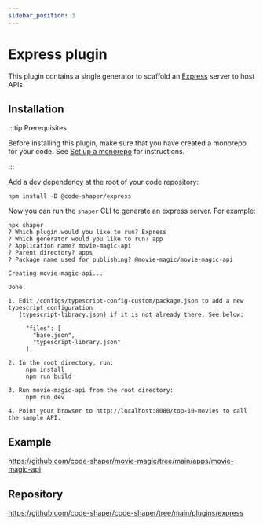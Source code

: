 ```yaml
---
sidebar_position: 3
---
```


# Express plugin

This plugin contains a single generator to scaffold an
[Express](https://expressjs.com/) server to host APIs.

## Installation

:::tip Prerequisites

Before installing this plugin, make sure that you have created a monorepo for
your code. See [Set up a monorepo](../getting-started/set-up-a-monorepo.md) for
instructions.

:::

Add a dev dependency at the root of your code repository:

```shell
npm install -D @code-shaper/express
```

Now you can run the `shaper` CLI to generate an express server. For example:

```shell
npx shaper
? Which plugin would you like to run? Express
? Which generator would you like to run? app
? Application name? movie-magic-api
? Parent directory? apps
? Package name used for publishing? @movie-magic/movie-magic-api

Creating movie-magic-api...

Done.

1. Edit /configs/typescript-config-custom/package.json to add a new typescript configuration
   (typescript-library.json) if it is not already there. See below:

     "files": [
       "base.json",
       "typescript-library.json"
     ],

2. In the root directory, run:
     npm install
     npm run build

3. Run movie-magic-api from the root directory:
     npm run dev

4. Point your browser to http://localhost:8080/top-10-movies to call the sample API.
```

## Example

https://github.com/code-shaper/movie-magic/tree/main/apps/movie-magic-api

## Repository

https://github.com/code-shaper/code-shaper/tree/main/plugins/express
